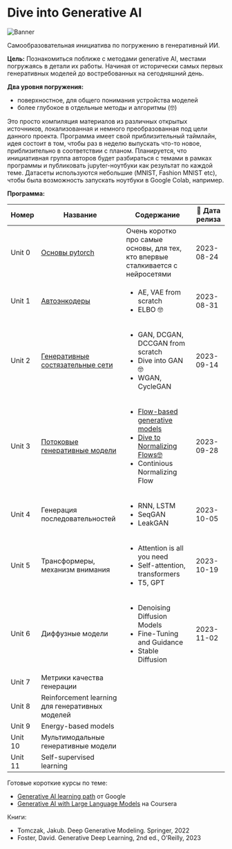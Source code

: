 # Dive into Generative AI

![Banner](https://github.com/sswt/dive2gai/assets/13690948/2787920a-db77-4d95-8e7b-1e8f2938ea86)

Самообразовательная инициатива по погружению в генеративный ИИ.

**Цель:** Познакомиться поближе с методами generative AI, местами погружаясь в детали их работы. Начиная от исторически самых первых генеративных моделей до востребованных на сегодняшний день.

**Два уровня погружения:**

* поверхностное, для общего понимания устройства моделей
* более глубокое в отдельные методы и алгоритмы (🤓)

Это просто компиляция материалов из различных открытых источников, локализованная и немного преобразованная под цели данного проекта. Программа имеет свой приблизительный таймлайн, идея состоит в том, чтобы раз в неделю выпускать что-то новое, приблизительно в соответствии с планом. Планируется, что инициативная группа авторов будет разбираться с темами в рамках программы и публиковать jupyter-ноутбуки как результат по каждой теме. Датасеты используются небольшие (MNIST, Fashion MNIST etc), чтобы была возможность запускать ноутбуки в Google Colab, например.

**Программа:**

| Номер  | Название       | Содержание     | 📆 Дата релиза  |
|--------|----------------|----------------|-----------------|
| Unit 0 | [Основы pytorch](https://github.com/sswt/dive2gai/tree/main/unit0) | Очень коротко про самые основы, для тех, кто впервые сталкивается с нейросетями | 2023-08-24 |
| Unit 1 | [Автоэнкодеры](https://github.com/sswt/dive2gai/tree/main/unit1)   | <ul><li>AE, VAE from scratch</li><li>ELBO 🤓</li></ul> | 2023-08-31 |
| Unit 2 | [Генеративные состязательные сети](https://github.com/sswt/dive2gai/tree/main/unit2)   | <ul><li>GAN, DCGAN, DCCGAN from scratch</li><li>Dive into GAN 🤓</li><li>WGAN, CycleGAN</li></ul> | 2023-09-14 |
| Unit 3 | [Потоковые генеративные модели](https://github.com/sswt/dive2gai/tree/main/unit3) | <ul><li>[Flow-based generative models](https://github.com/sswt/dive2gai/tree/main/unit3/NormalizingFlowsIntro.ipynb)</li><li>[Dive to Normalizing Flows🤓](https://github.com/sswt/dive2gai/tree/main/unit3/DiveToNF.ipynb)</li><li>Continious Normalizing Flow</li></ul> | 2023-09-28 |
| Unit 4 | Генерация последовательностей | <ul><li>RNN, LSTM</li><li>SeqGAN</li><li>LeakGAN</li></ul> | 2023-10-05 |
| Unit 5 | Трансформеры, механизм внимания | <ul><li>Attention is all you need</li><li>Self-attention, transformers</li><li>T5, GPT</li></ul> | 2023-10-19 |
| Unit 6 | Диффузные модели | <ul><li>Denoising Diffusion Models</li><li>Fine-Tuning and Guidance</li><li>Stable Diffusion</li></ul> | 2023-11-02 |
| Unit 7 | Метрики качества генерации |  |  |
| Unit 8 | Reinforcement learning для генеративных моделей |  |  |
| Unit 9 | Energy-based models |  |  |
| Unit 10 | Мультимодальные генеративные модели |  |  |
| Unit 11 | Self-supervised learning |  |  |

Готовые короткие курсы по теме:

* [Generative AI learning path](https://www.cloudskillsboost.google/journeys/118) от Google
* [Generative AI with Large Language Models](https://www.coursera.org/learn/generative-ai-with-llms) на Coursera

Книги:

* Tomczak, Jakub. Deep Generative Modeling. Springer, 2022
* Foster, David. Generative Deep Learning, 2nd ed., O'Reilly, 2023
